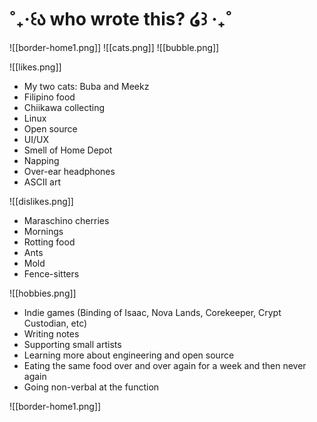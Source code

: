 # ˚₊‧꒰ა who wrote this? ໒꒱ ‧₊˚
![[border-home1.png]]
![[cats.png]]
![[bubble.png]]
<div className="grid lg:grid-cols-3 gap-2">
	<div className="not-prose flex cursor-default flex-col space-y-4 rounded-lg border border-white p-4 transition-all duration-150">
		![[likes.png]]
		<ul class="list-[url('/images/sparkle-bullet.png')]pl-6">
			<li> My two cats: Buba and Meekz </li>
			<li> Filipino food </li>
			<li> Chiikawa collecting </li>
			<li>Linux </li>
			<li> Open source </li>
			<li> UI/UX </li>
			<li> Smell of Home Depot </li>
			<li> Napping </li>
			<li> Over-ear headphones </li>
			<li> ASCII art </li>
		</ul>
	</div>
	<div className="not-prose flex cursor-default flex-col space-y-4 rounded-lg border border-white p-4 transition-all duration-150">
		![[dislikes.png]]
		<ul class="list-[url('/images/sparkle-bullet.png')]pl-6">
			<li> Maraschino cherries </li>
			<li> Mornings </li>
			<li> Rotting food </li>
			<li> Ants </li>
			<li> Mold </li>
			<li> Fence-sitters </li>
		</ul>
	</div>
	<div className="not-prose flex cursor-default flex-col space-y-4 rounded-lg border border-white p-4 transition-all duration-150">
		![[hobbies.png]]
		<ul class="list-[url('/images/sparkle-bullet.png')]pl-6">
			<li> Indie games (Binding of Isaac, Nova Lands, Corekeeper, Crypt Custodian, etc) </li>
			<li> Writing notes </li>
			<li> Supporting small artists </li>
			<li> Learning more about engineering and open source </li>
			<li> Eating the same food over and over again for a week and then never again </li>
			<li> Going non-verbal at the function </li>
		</ul>
	</div>
</div>
![[border-home1.png]]